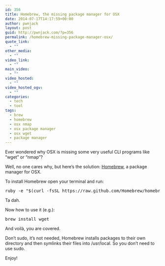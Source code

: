 ```yaml
---
id: 356
title: Homebrew, the missing package manager for OSX
date: 2014-07-17T14:17:59+00:00
author: pwnjack
layout: post
guid: http://pwnjack.com/?p=356
permalink: /homebrew-missing-package-manager-osx/
quote_link:
  - ""
other_media:
  - ""
video_link:
  - ""
main_video:
  - ""
video_hosted:
  - ""
video_hosted_ogv:
  - ""
categories:
  - tech
  - tool
tags:
  - brew
  - homebrew
  - osx nmap
  - osx package manager
  - osx wget
  - package manager
---
```

Ever wondered why OSX is missing some very useful CLI programs like &#8220;wget&#8221; or &#8220;nmap&#8221;?

Well, no one cares why, but here&#8217;s the solution: <a href="http://brew.sh/index.html" title="Homebrew" target="_blank">Homebrew</a>, a package manager for OSX.

To install Homebrew open your terminal and run:

<pre class="brush: bash; title: ; notranslate" title="">ruby -e "$(curl -fsSL https://raw.github.com/Homebrew/homebrew/go/install)"
</pre>

Ta dah.

Now how to use it (e.g.):

<pre class="brush: bash; title: ; notranslate" title="">brew install wget
</pre>

And voilà, you are covered.

Don&#8217;t sudo, it&#8217;s not needed, Homebrew installs packages to their own directory and then symlinks their files into /usr/local. So you don&#8217;t need to use sudo.

Enjoy!
